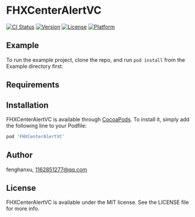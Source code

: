 # FHXCenterAlertVC

[![CI Status](https://img.shields.io/travis/fenghanxu/FHXCenterAlertVC.svg?style=flat)](https://travis-ci.org/fenghanxu/FHXCenterAlertVC)
[![Version](https://img.shields.io/cocoapods/v/FHXCenterAlertVC.svg?style=flat)](https://cocoapods.org/pods/FHXCenterAlertVC)
[![License](https://img.shields.io/cocoapods/l/FHXCenterAlertVC.svg?style=flat)](https://cocoapods.org/pods/FHXCenterAlertVC)
[![Platform](https://img.shields.io/cocoapods/p/FHXCenterAlertVC.svg?style=flat)](https://cocoapods.org/pods/FHXCenterAlertVC)

## Example

To run the example project, clone the repo, and run `pod install` from the Example directory first.

## Requirements

## Installation

FHXCenterAlertVC is available through [CocoaPods](https://cocoapods.org). To install
it, simply add the following line to your Podfile:

```ruby
pod 'FHXCenterAlertVC'
```

## Author

fenghanxu, 1162851277@qq.com

## License

FHXCenterAlertVC is available under the MIT license. See the LICENSE file for more info.
